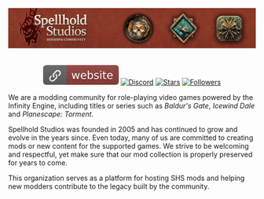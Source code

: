 <div align="center">
  <picture>
    <source media="(prefers-color-scheme: dark)" srcset="https://raw.githubusercontent.com/Spellhold-Studios/.github/main/profile/assets/images/shs-banner.jpg" />
    <source media="(prefers-color-scheme: light)" srcset="https://raw.githubusercontent.com/Spellhold-Studios/.github/main/profile/assets/images/shs-banner.jpg" />
    <img alt="Spellhold Studios" src="https://raw.githubusercontent.com/Spellhold-Studios/.github/main/profile/assets/images/shs-banner.jpg">
  </picture>
</div>

<br>

<div align="center">
<!-- leave space before first img -->

  [<img alt="Website" src="https://raw.githubusercontent.com/Spellhold-Studios/Spellhold-Studios.github.io/main/assets/buttons/webpage-mini.svg">](https://spellhold-studios.github.io/)
  [<img alt="Discord" src="https://img.shields.io/discord/1256611643404587100?style=flat&logo=discord&logoColor=%237080ff&label=chat&color=%2392403a">](https://discord.gg/pE2Njbdb2a)
  [<img alt="Stars" src="https://img.shields.io/github/stars/Spellhold-Studios?style=flat&logo=github&label=stars&color=%2392403a">](https://github.com/orgs/Spellhold-Studios/repositories)
  [<img alt="Followers" src="https://img.shields.io/github/followers/Spellhold-Studios?style=flat&label=followers&color=%2392403a">](https://github.com/orgs/Spellhold-Studios/followers)

<!-- leave space after last img -->
</div>

We are a modding community for role-playing video games powered by the Infinity Engine, including titles or series such as *Baldur's Gate*, *Icewind Dale* and *Planescape: Torment*.

Spellhold Studios was founded in 2005 and has continued to grow and evolve in the years since. Even today, many of us are committed to creating mods or new content for the supported games. We strive to be welcoming and respectful, yet make sure that our mod collection is properly preserved for years to come.

This organization serves as a platform for hosting SHS mods and helping new modders contribute to the legacy built by the community.
